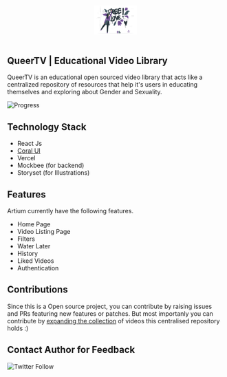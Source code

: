 <p align="center">
    <img src="public/assets/homePageImageOne.svg" width=100 alt="QueerTV">
    <br>
    <br>

</p>

## QueerTV | Educational Video Library

QueerTV is an educational open sourced video library that acts like a centralized repository of resources that help it's users in educating themselves and exploring about Gender and Sexuality.

![Progress](https://img.shields.io/badge/WIP-Project%20in%20Progress-yellow)

## Technology Stack

- React Js
- [Coral UI](https://github.com/Megha-Pathak/Coral-UI)
- Vercel
- Mockbee (for backend)
- Storyset (for Illustrations)

## Features

Artium currently have the following features.

- Home Page
- Video Listing Page
- Filters
- Water Later
- History
- Liked Videos
- Authentication

## Contributions

Since this is a Open source project, you can contribute by raising issues and PRs featuring new features or patches.
But most importanly you can contribute by [expanding the collection](https://github.com/Megha-Pathak/QueerTV/blob/main/src/backend/db/videos.js) of videos this centralised repository holds :)

## Contact Author for Feedback

![Twitter Follow](https://img.shields.io/twitter/follow/megha_pathak_?style=social)
